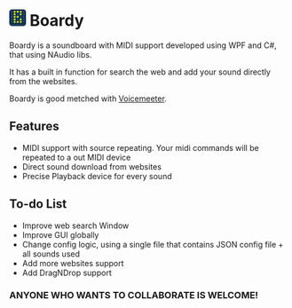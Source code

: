# <img src="https://github.com/hexpl0it/Boardy/raw/master/source/Logo/boardy_logo.png" alt="Boardy Logo" width="30" height="30" /> Boardy

Boardy is a soundboard with MIDI support developed using WPF and C#, that using NAudio libs.

It has a built in function for search the web and add your sound directly from the websites.

Boardy is good metched with [Voicemeeter](https://www.vb-audio.com/Voicemeeter/index.htm).




## Features

- MIDI support with source repeating. Your midi commands will be repeated to a out MIDI device
- Direct sound download from websites
- Precise Playback device for every sound




## To-do List

- Improve web search Window
- Improve GUI globally
- Change config logic, using a single file that contains JSON config file + all sounds used
- Add more websites support
- Add DragNDrop support




### ANYONE WHO WANTS TO COLLABORATE IS WELCOME!